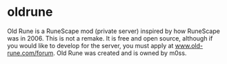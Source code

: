 oldrune
=======

Old Rune is a RuneScape mod (private server) inspired by how RuneScape was in 2006. This is not a remake. It is free and
open source, although if you would like to develop for the server, you must apply at www.old-rune.com/forum. Old Rune was
created and is owned by m0ss. 
